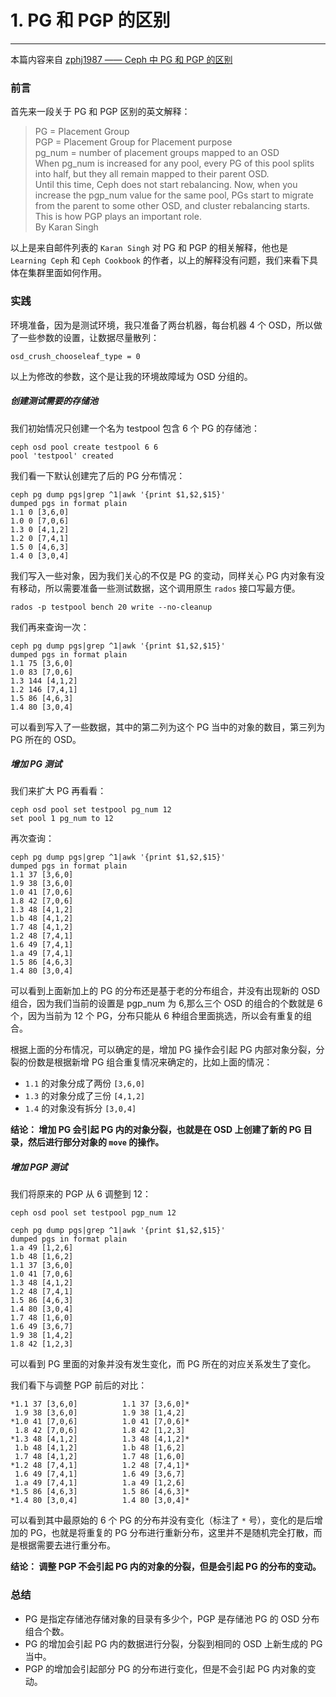 # 1. PG 和 PGP 的区别

----------

本篇内容来自 [zphj1987 —— Ceph 中 PG 和 PGP 的区别](http://www.zphj1987.com/2016/10/19/Ceph%E4%B8%ADPG%E5%92%8CPGP%E7%9A%84%E5%8C%BA%E5%88%AB/)

### 前言

首先来一段关于 PG 和 PGP 区别的英文解释：

> PG = Placement Group  
> PGP = Placement Group for Placement purpose  
> pg_num = number of placement groups mapped to an OSD  
> When pg_num is increased for any pool, every PG of this pool splits into half, but they all remain mapped to their parent OSD.  
> Until this time, Ceph does not start rebalancing. Now, when you increase the pgp_num value for the same pool, PGs start to migrate from the parent to some other OSD, and cluster rebalancing starts. This is how PGP plays an important role.  
> By Karan Singh

以上是来自邮件列表的 `Karan Singh` 对 PG 和 PGP 的相关解释，他也是 `Learning Ceph` 和 `Ceph Cookbook` 的作者，以上的解释没有问题，我们来看下具体在集群里面如何作用。

### 实践

环境准备，因为是测试环境，我只准备了两台机器，每台机器 4 个 OSD，所以做了一些参数的设置，让数据尽量散列：

    osd_crush_chooseleaf_type = 0

以上为修改的参数，这个是让我的环境故障域为 OSD 分组的。

##### 创建测试需要的存储池

我们初始情况只创建一个名为 testpool 包含 6 个 PG 的存储池：

	ceph osd pool create testpool 6 6
	pool 'testpool' created

我们看一下默认创建完了后的 PG 分布情况：

	ceph pg dump pgs|grep ^1|awk '{print $1,$2,$15}'
	dumped pgs in format plain
	1.1 0 [3,6,0]
	1.0 0 [7,0,6]
	1.3 0 [4,1,2]
	1.2 0 [7,4,1]
	1.5 0 [4,6,3]
	1.4 0 [3,0,4]

我们写入一些对象，因为我们关心的不仅是 PG 的变动，同样关心 PG 内对象有没有移动，所以需要准备一些测试数据，这个调用原生 `rados` 接口写最方便。

	rados -p testpool bench 20 write --no-cleanup

我们再来查询一次：

	ceph pg dump pgs|grep ^1|awk '{print $1,$2,$15}'
	dumped pgs in format plain
	1.1 75 [3,6,0]
	1.0 83 [7,0,6]
	1.3 144 [4,1,2]
	1.2 146 [7,4,1]
	1.5 86 [4,6,3]
	1.4 80 [3,0,4]

可以看到写入了一些数据，其中的第二列为这个 PG 当中的对象的数目，第三列为 PG 所在的 OSD。

##### 增加 PG 测试

我们来扩大 PG 再看看：

	ceph osd pool set testpool pg_num 12
	set pool 1 pg_num to 12

再次查询：

	ceph pg dump pgs|grep ^1|awk '{print $1,$2,$15}'
	dumped pgs in format plain
	1.1 37 [3,6,0]
	1.9 38 [3,6,0]
	1.0 41 [7,0,6]
	1.8 42 [7,0,6]
	1.3 48 [4,1,2]
	1.b 48 [4,1,2]
	1.7 48 [4,1,2]
	1.2 48 [7,4,1]
	1.6 49 [7,4,1]
	1.a 49 [7,4,1]
	1.5 86 [4,6,3]
	1.4 80 [3,0,4]

可以看到上面新加上的 PG 的分布还是基于老的分布组合，并没有出现新的 OSD 组合，因为我们当前的设置是 pgp_num 为 6,那么三个 OSD 的组合的个数就是 6 个，因为当前为 12 个 PG，分布只能从 6 种组合里面挑选，所以会有重复的组合。

根据上面的分布情况，可以确定的是，增加 PG 操作会引起 PG 内部对象分裂，分裂的份数是根据新增 PG 组合重复情况来确定的，比如上面的情况：

- `1.1` 的对象分成了两份 `[3,6,0]`
- `1.3` 的对象分成了三份 `[4,1,2]`
- `1.4` 的对象没有拆分 `[3,0,4]`

**结论： 增加 PG 会引起 PG 内的对象分裂，也就是在 OSD 上创建了新的 PG 目录，然后进行部分对象的 `move` 的操作。**

##### 增加 PGP 测试

我们将原来的 PGP 从 6 调整到 12：

	ceph osd pool set testpool pgp_num 12

	ceph pg dump pgs|grep ^1|awk '{print $1,$2,$15}'
	dumped pgs in format plain
	1.a 49 [1,2,6]
	1.b 48 [1,6,2]
	1.1 37 [3,6,0]
	1.0 41 [7,0,6]
	1.3 48 [4,1,2]
	1.2 48 [7,4,1]
	1.5 86 [4,6,3]
	1.4 80 [3,0,4]
	1.7 48 [1,6,0]
	1.6 49 [3,6,7]
	1.9 38 [1,4,2]
	1.8 42 [1,2,3]

可以看到 PG 里面的对象并没有发生变化，而 PG 所在的对应关系发生了变化。

我们看下与调整 PGP 前后的对比：

	*1.1 37 [3,6,0]          1.1 37 [3,6,0]*
	 1.9 38 [3,6,0]          1.9 38 [1,4,2]
	*1.0 41 [7,0,6]          1.0 41 [7,0,6]*
	 1.8 42 [7,0,6]          1.8 42 [1,2,3]
	*1.3 48 [4,1,2]          1.3 48 [4,1,2]*
	 1.b 48 [4,1,2]          1.b 48 [1,6,2]
	 1.7 48 [4,1,2]          1.7 48 [1,6,0]
	*1.2 48 [7,4,1]          1.2 48 [7,4,1]*
	 1.6 49 [7,4,1]          1.6 49 [3,6,7]
	 1.a 49 [7,4,1]          1.a 49 [1,2,6]
	*1.5 86 [4,6,3]          1.5 86 [4,6,3]*
	*1.4 80 [3,0,4]          1.4 80 [3,0,4]*

可以看到其中最原始的 6 个 PG 的分布并没有变化（标注了 `*` 号），变化的是后增加的 PG，也就是将重复的 PG 分布进行重新分布，这里并不是随机完全打散，而是根据需要去进行重分布。

**结论： 调整 PGP 不会引起 PG 内的对象的分裂，但是会引起 PG 的分布的变动。**

### 总结

- PG 是指定存储池存储对象的目录有多少个，PGP 是存储池 PG 的 OSD 分布组合个数。
- PG 的增加会引起 PG 内的数据进行分裂，分裂到相同的 OSD 上新生成的 PG 当中。
- PGP 的增加会引起部分 PG 的分布进行变化，但是不会引起 PG 内对象的变动。